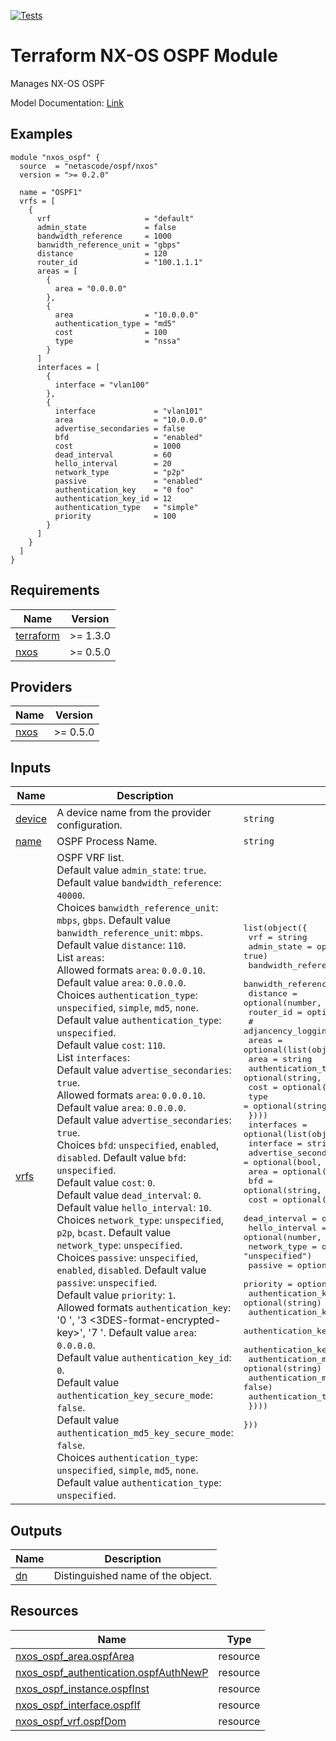 <!-- BEGIN_TF_DOCS -->
[![Tests](https://github.com/netascode/terraform-nxos-ospf/actions/workflows/test.yml/badge.svg)](https://github.com/netascode/terraform-nxos-ospf/actions/workflows/test.yml)

# Terraform NX-OS OSPF Module

Manages NX-OS OSPF

Model Documentation: [Link](https://developer.cisco.com/docs/cisco-nexus-3000-and-9000-series-nx-api-rest-sdk-user-guide-and-api-reference-release-9-3x/#!configuring-ospf)

## Examples

```hcl
module "nxos_ospf" {
  source  = "netascode/ospf/nxos"
  version = ">= 0.2.0"

  name = "OSPF1"
  vrfs = [
    {
      vrf                     = "default"
      admin_state             = false
      bandwidth_reference     = 1000
      banwidth_reference_unit = "gbps"
      distance                = 120
      router_id               = "100.1.1.1"
      areas = [
        {
          area = "0.0.0.0"
        },
        {
          area                = "10.0.0.0"
          authentication_type = "md5"
          cost                = 100
          type                = "nssa"
        }
      ]
      interfaces = [
        {
          interface = "vlan100"
        },
        {
          interface             = "vlan101"
          area                  = "10.0.0.0"
          advertise_secondaries = false
          bfd                   = "enabled"
          cost                  = 1000
          dead_interval         = 60
          hello_interval        = 20
          network_type          = "p2p"
          passive               = "enabled"
          authentication_key    = "0 foo"
          authentication_key_id = 12
          authentication_type   = "simple"
          priority              = 100
        }
      ]
    }
  ]
}
```

## Requirements

| Name | Version |
|------|---------|
| <a name="requirement_terraform"></a> [terraform](#requirement\_terraform) | >= 1.3.0 |
| <a name="requirement_nxos"></a> [nxos](#requirement\_nxos) | >= 0.5.0 |

## Providers

| Name | Version |
|------|---------|
| <a name="provider_nxos"></a> [nxos](#provider\_nxos) | >= 0.5.0 |

## Inputs

| Name | Description | Type | Default | Required |
|------|-------------|------|---------|:--------:|
| <a name="input_device"></a> [device](#input\_device) | A device name from the provider configuration. | `string` | `null` | no |
| <a name="input_name"></a> [name](#input\_name) | OSPF Process Name. | `string` | n/a | yes |
| <a name="input_vrfs"></a> [vrfs](#input\_vrfs) | OSPF VRF list.<br>  Default value `admin_state`: `true`.<br>  Default value `bandwidth_reference`: `40000`.<br>  Choices `banwidth_reference_unit`: `mbps`, `gbps`. Default value `banwidth_reference_unit`: `mbps`.<br>  Default value `distance`: `110`.<br>  List `areas`:<br>  Allowed formats `area`: `0.0.0.10`. Default value `area`: `0.0.0.0`.<br>  Choices `authentication_type`: `unspecified`, `simple`, `md5`, `none`. Default value `authentication_type`: `unspecified`.<br>  Default value `cost`: `110`.<br>  List `interfaces`:<br>  Default value `advertise_secondaries`: `true`.<br>  Allowed formats `area`: `0.0.0.10`. Default value `area`: `0.0.0.0`.<br>  Default value `advertise_secondaries`: `true`.<br>  Choices `bfd`: `unspecified`, `enabled`, `disabled`. Default value `bfd`: `unspecified`.<br>  Default value `cost`: `0`.<br>  Default value `dead_interval`: `0`.<br>  Default value `hello_interval`: `10`.<br>  Choices `network_type`: `unspecified`, `p2p`, `bcast`. Default value `network_type`: `unspecified`.<br>  Choices `passive`: `unspecified`, `enabled`, `disabled`. Default value `passive`: `unspecified`.<br>  Default value `priority`: `1`.<br>  Allowed formats `authentication_key`: '0 <unencrypted-key>', '3 <3DES-format-encrypted-key>', '7 <Cisco-type-encrypted-key>'. Default value `area`: `0.0.0.0`.<br>  Default value `authentication_key_id`: `0`.<br>  Default value `authentication_key_secure_mode`: `false`.<br>  Default value `authentication_md5_key_secure_mode`: `false`.<br>  Choices `authentication_type`: `unspecified`, `simple`, `md5`, `none`. Default value `authentication_type`: `unspecified`. | <pre>list(object({<br>    vrf                     = string<br>    admin_state             = optional(bool, true)<br>    bandwidth_reference     = optional(number, 40000)<br>    banwidth_reference_unit = optional(string, "mbps")<br>    distance                = optional(number, 110)<br>    router_id               = optional(string, "0.0.0.0")<br>    # adjancency_logging_level = optional(string)<br>    areas = optional(list(object({<br>      area                = string<br>      authentication_type = optional(string, "unspecified")<br>      cost                = optional(number, 1)<br>      type                = optional(string, "regular")<br>    })))<br>    interfaces = optional(list(object({<br>      interface                          = string<br>      advertise_secondaries              = optional(bool, true)<br>      area                               = optional(string, "0.0.0.0")<br>      bfd                                = optional(string, "unspecified")<br>      cost                               = optional(number, 0)<br>      dead_interval                      = optional(number, 0)<br>      hello_interval                     = optional(number, 10)<br>      network_type                       = optional(string, "unspecified")<br>      passive                            = optional(string, "unspecified")<br>      priority                           = optional(number, 1)<br>      authentication_key                 = optional(string)<br>      authentication_key_id              = optional(number, 0)<br>      authentication_key_secure_mode     = optional(bool, false)<br>      authentication_keychain            = optional(string)<br>      authentication_md5_key             = optional(string)<br>      authentication_md5_key_secure_mode = optional(bool, false)<br>      authentication_type                = optional(string)<br>    })))<br>  }))</pre> | `[]` | no |

## Outputs

| Name | Description |
|------|-------------|
| <a name="output_dn"></a> [dn](#output\_dn) | Distinguished name of the object. |

## Resources

| Name | Type |
|------|------|
| [nxos_ospf_area.ospfArea](https://registry.terraform.io/providers/CiscoDevNet/nxos/latest/docs/resources/ospf_area) | resource |
| [nxos_ospf_authentication.ospfAuthNewP](https://registry.terraform.io/providers/CiscoDevNet/nxos/latest/docs/resources/ospf_authentication) | resource |
| [nxos_ospf_instance.ospfInst](https://registry.terraform.io/providers/CiscoDevNet/nxos/latest/docs/resources/ospf_instance) | resource |
| [nxos_ospf_interface.ospfIf](https://registry.terraform.io/providers/CiscoDevNet/nxos/latest/docs/resources/ospf_interface) | resource |
| [nxos_ospf_vrf.ospfDom](https://registry.terraform.io/providers/CiscoDevNet/nxos/latest/docs/resources/ospf_vrf) | resource |
<!-- END_TF_DOCS -->